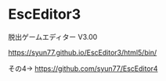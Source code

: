 # EscEditor3
脱出ゲームエディター V3.00

https://syun77.github.io/EscEditor3/html5/bin/

その4→ https://github.com/syun77/EscEditor4
